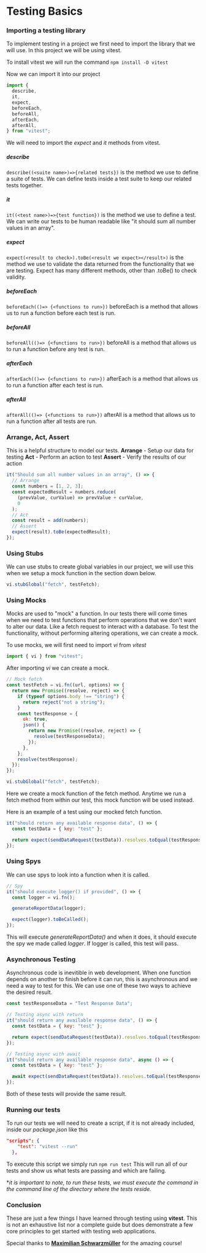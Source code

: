 # Testing Basics

### Importing a testing library

To implement testing in a project we first need to import the library that we will use. In this project we will be using vitest.

To install vitest we will run the command `npm install -D vitest`

Now we can import it into our project

```javascript
import {
  describe,
  it,
  expect,
  beforeEach,
  beforeAll,
  afterEach,
  afterAll,
} from "vitest";
```

We will need to import the _expect_ and _it_ methods from vitest.

##### describe

`describe((<suite name>)=>{related tests})` is the method we use to define a suite of tests. We can define tests inside a test suite to keep our related tests together.

##### it

`it((<test name>)=>{test function})` is the method we use to define a test. We can write our tests to be human readable like "it should sum all number values in an array".

##### expect

`expect(<result to check>).toBe(<result we expect></result>)` is the method we use to validate the data returned from the functionality that we are testing. Expect has many different methods, other than .toBe() to check validity.

##### beforeEach

`beforeEach(()=> {<functions to run>})` beforeEach is a method that allows us to run a function before each test is run.

##### beforeAll

`beforeAll(()=> {<functions to run>})` beforeAll is a method that allows us to run a function before any test is run.

##### afterEach

`afterEach(()=> {<functions to run>})` afterEach is a method that allows us to run a function after each test is run.

##### afterAll

`afterAll(()=> {<functions to run>})` afterAll is a method that allows us to run a function after all tests are run.

### Arrange, Act, Assert

This is a helpful structure to model our tests.
**Arrange** - Setup our data for testing
**Act** - Perform an action to test
**Assert** - Verify the results of our action

```javascript
it("Should sum all number values in an array", () => {
  // Arrange
  const numbers = [1, 2, 3];
  const expectedResult = numbers.reduce(
    (prevValue, curValue) => prevValue + curValue,
    0
  );
  // Act
  const result = add(numbers);
  // Assert
  expect(result).toBe(expectedResult);
});
```

### Using Stubs

We can use stubs to create global variables in our project, we will use this when we setup a mock function in the section down below.

```javascript
vi.stubGlobal("fetch", testFetch);
```

### Using Mocks

Mocks are used to "mock" a function. In our tests there will come times when we need to test functions that perform operations that we don't want to alter our data. Like a fetch request to interact with a database. To test the functionality, without performing altering operations, we can create a mock.

To use mocks, we will first need to import _vi_ from _vitest_

```javascript
import { vi } from "vitest";
```

After importing _vi_ we can create a mock.

```javascript
// Mock fetch
const testFetch = vi.fn((url, options) => {
  return new Promise((resolve, reject) => {
    if (typeof options.body !== "string") {
      return reject("not a string");
    }
    const testResponse = {
      ok: true,
      json() {
        return new Promise((resolve, reject) => {
          resolve(testResponseData);
        });
      },
    };
    resolve(testResponse);
  });
});

vi.stubGlobal("fetch", testFetch);
```

Here we create a mock function of the fetch method. Anytime we run a fetch method from within our test, this mock function will be used instead.

Here is an example of a test using our mocked fetch function.

```javascript
it("should return any available response data", () => {
  const testData = { key: "test" };

  return expect(sendDataRequest(testData)).resolves.toEqual(testResponseData);
});
```

### Using Spys

We can use spys to look into a function when it is called.

```javascript
// Spy
it("should execute logger() if provided", () => {
  const logger = vi.fn();

  generateReportData(logger);

  expect(logger).toBeCalled();
});
```

This will execute _generateReportData()_ and when it does, it should execute the spy we made called _logger_. If logger is called, this test will pass.

### Asynchronous Testing

Asynchronous code is inevitible in web development. When one function depends on another to finish before it can run, this is asynchronous and we need a way to test for this. We can use one of these two ways to achieve the desired result.

```javascript
const testResponseData = "Test Response Data";

// Testing async with return
it("should return any available response data", () => {
  const testData = { key: "test" };

  return expect(sendDataRequest(testData)).resolves.toEqual(testResponseData);
});

// Testing async with await
it("should return any available response data", async () => {
  const testData = { key: "test" };

  await expect(sendDataRequest(testData)).resolves.toEqual(testResponseData);
});
```

Both of these tests will provide the same result.

### Running our tests

To run our tests we will need to create a script, if it is not already included, inside our _package.json_ like this

```JSON
"scripts": {
    "test": "vitest --run"
  },
```

To execute this script we simply run `npm run test`
This will run all of our tests and show us what tests are passing and which are failing.

\*_it is important to note, to run these tests, we must execute the command in the command line of the directory where the tests reside._

### Conclusion

These are just a few things I have learned through testing using **vitest**. This is not an exhaustive list nor a complete guide but does demonstrate a few core principles to get started with testing web applications.

Special thanks to **[Maximilian Schwarzmüller](https://www.udemy.com/course/javascript-unit-testing-the-practical-guide/?couponCode=LETSLEARNNOWPP)** for the amazing course!
